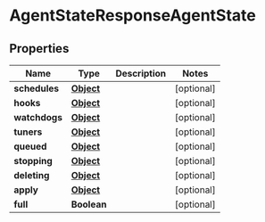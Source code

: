 

# AgentStateResponseAgentState

## Properties

Name | Type | Description | Notes
------------ | ------------- | ------------- | -------------
**schedules** | [**Object**](.md) |  |  [optional]
**hooks** | [**Object**](.md) |  |  [optional]
**watchdogs** | [**Object**](.md) |  |  [optional]
**tuners** | [**Object**](.md) |  |  [optional]
**queued** | [**Object**](.md) |  |  [optional]
**stopping** | [**Object**](.md) |  |  [optional]
**deleting** | [**Object**](.md) |  |  [optional]
**apply** | [**Object**](.md) |  |  [optional]
**full** | **Boolean** |  |  [optional]



